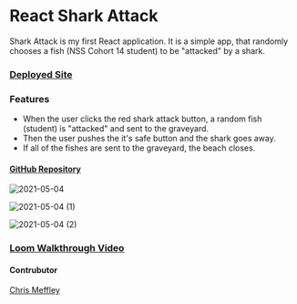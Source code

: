 # React Shark Attack

Shark Attack is my first React application. It is a simple app, that randomly chooses a fish (NSS Cohort 14 student) to be "attacked" by a shark. 

### [Deployed Site](https://cm-sharkattack.netlify.app/)

### Features
- When the user clicks the red shark attack button, a random fish (student) is "attacked" and sent to the graveyard.
- Then the user pushes the it's safe button and the shark goes away.
- If all of the fishes are sent to the graveyard, the beach closes.

#### [GitHub Repository](https://github.com/cmeffley/react-shark-attack)

![2021-05-04](https://user-images.githubusercontent.com/76795299/117044359-598b0e00-acdc-11eb-981b-be5dcc6005b7.png)

![2021-05-04 (1)](https://user-images.githubusercontent.com/76795299/117044386-60198580-acdc-11eb-9312-ac4c31f1c1b8.png)

![2021-05-04 (2)](https://user-images.githubusercontent.com/76795299/117044397-6576d000-acdc-11eb-8cda-3c83c145f1a1.png)

### [Loom Walkthrough Video](https://www.loom.com/share/0e990d6ab3154b55930c6fd9efcb134d)

#### Contrubutor
[Chris Meffley](https://github.com/cmeffley)
